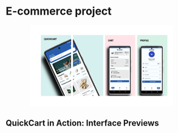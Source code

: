 # E-commerce project

<p align="center">
<img src="https://github.com/Raurez/Image-repo-profile/blob/main/Mockpu_play_store.png" style="height: 75%; width:75%;"/></p>


## QuickCart in Action: Interface Previews
